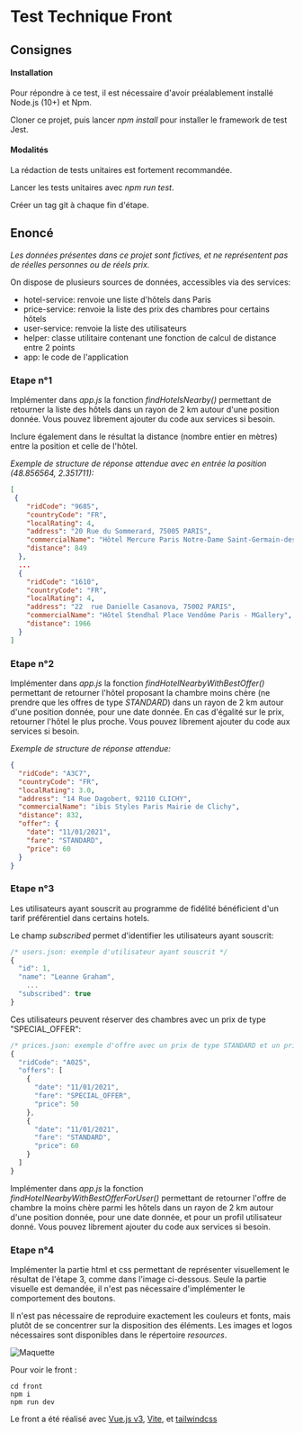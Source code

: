 Test Technique Front
====================

## Consignes

#### Installation

Pour répondre à ce test, il est nécessaire d'avoir préalablement installé Node.js (10+) et Npm.

Cloner ce projet, puis lancer *npm install* pour installer le framework de test Jest.

#### Modalités

La rédaction de tests unitaires est fortement recommandée.

Lancer les tests unitaires avec *npm run test*.

Créer un tag git à chaque fin d'étape.

## Enoncé

*Les données présentes dans ce projet sont fictives, et ne représentent pas de réelles personnes ou de réels prix.*

On dispose de plusieurs sources de données, accessibles via des services:
- hotel-service: renvoie une liste d'hôtels dans Paris
- price-service: renvoie la liste des prix des chambres pour certains hôtels
- user-service: renvoie la liste des utilisateurs
- helper: classe utilitaire contenant une fonction de calcul de distance entre 2 points
- app: le code de l'application

### Etape n°1

Implémenter dans *app.js* la fonction *findHotelsNearby()* permettant de retourner la liste des hôtels dans un rayon de 2 km autour d'une position donnée. Vous pouvez librement ajouter du code aux services si besoin.

Inclure également dans le résultat la distance (nombre entier en mètres) entre la position et celle de l'hôtel.

*Exemple de structure de réponse attendue avec en entrée la position (48.856564, 2.351711):*
```json
[
 {
    "ridCode": "9685",
    "countryCode": "FR",
    "localRating": 4,
    "address": "20 Rue du Sommerard, 75005 PARIS",
    "commercialName": "Hôtel Mercure Paris Notre-Dame Saint-Germain-des-Prés",
    "distance": 849
  },
  ...
  {
    "ridCode": "1610",
    "countryCode": "FR",
    "localRating": 4,
    "address": "22  rue Danielle Casanova, 75002 PARIS",
    "commercialName": "Hôtel Stendhal Place Vendôme Paris - MGallery",
    "distance": 1966
  }
]
```

### Etape n°2

Implémenter dans *app.js* la fonction *findHotelNearbyWithBestOffer()* permettant de retourner l'hôtel proposant la chambre moins chère (ne prendre que les offres de type *STANDARD*) dans un rayon de 2 km autour d'une position donnée, pour une date donnée. En cas d'égalité sur le prix, retourner l'hôtel le plus proche. Vous pouvez librement ajouter du code aux services si besoin.

*Exemple de structure de réponse attendue:*
```json
{
  "ridCode": "A3C7",
  "countryCode": "FR",
  "localRating": 3.0,
  "address": "14 Rue Dagobert, 92110 CLICHY",
  "commercialName": "ibis Styles Paris Mairie de Clichy",
  "distance": 832,
  "offer": {
    "date": "11/01/2021",
    "fare": "STANDARD",
    "price": 60
  }
}
```

### Etape n°3

Les utilisateurs ayant souscrit au programme de fidélité bénéficient d'un tarif préférentiel dans certains hotels.

Le champ *subscribed* permet d'identifier les utilisateurs ayant souscrit:
```javascript
/* users.json: exemple d'utilisateur ayant souscrit */
{
  "id": 1,
  "name": "Leanne Graham",
    ...
  "subscribed": true
}
```
Ces utilisateurs peuvent réserver des chambres avec un prix de type "SPECIAL_OFFER":
```javascript
/* prices.json: exemple d'offre avec un prix de type STANDARD et un prix de type SPECIAL_OFFER */
{
  "ridCode": "A025",
  "offers": [
    {
      "date": "11/01/2021",
      "fare": "SPECIAL_OFFER",
      "price": 50
    },
    {
      "date": "11/01/2021",
      "fare": "STANDARD",
      "price": 60
    }
  ]
}
```

Implémenter dans *app.js* la fonction *findHotelNearbyWithBestOfferForUser()* permettant de retourner l'offre de chambre la moins chère parmi les hôtels dans un rayon de 2 km autour d'une position donnée, pour une date donnée, et pour un profil utilisateur donné. Vous pouvez librement ajouter du code aux services si besoin.

### Etape n°4

Implémenter la partie html et css permettant de représenter visuellement le résultat de l'étape 3, comme dans l'image ci-dessous. Seule la partie visuelle est demandée, il n'est pas nécessaire d'implémenter le comportement des boutons.

Il n'est pas nécessaire de reproduire exactement les couleurs et fonts, mais plutôt de se concentrer sur la disposition des éléments. Les images et logos nécessaires sont disponibles dans le répertoire *resources*.

![Maquette](./resources/_sample.jpg)


Pour voir le front :


```
cd front
npm i
npm run dev
```

Le front a été réalisé avec [Vue.js v3](https://v3.vuejs.org/), [Vite](https://vitejs.dev/), et [tailwindcss](https://tailwindcss.com/)
